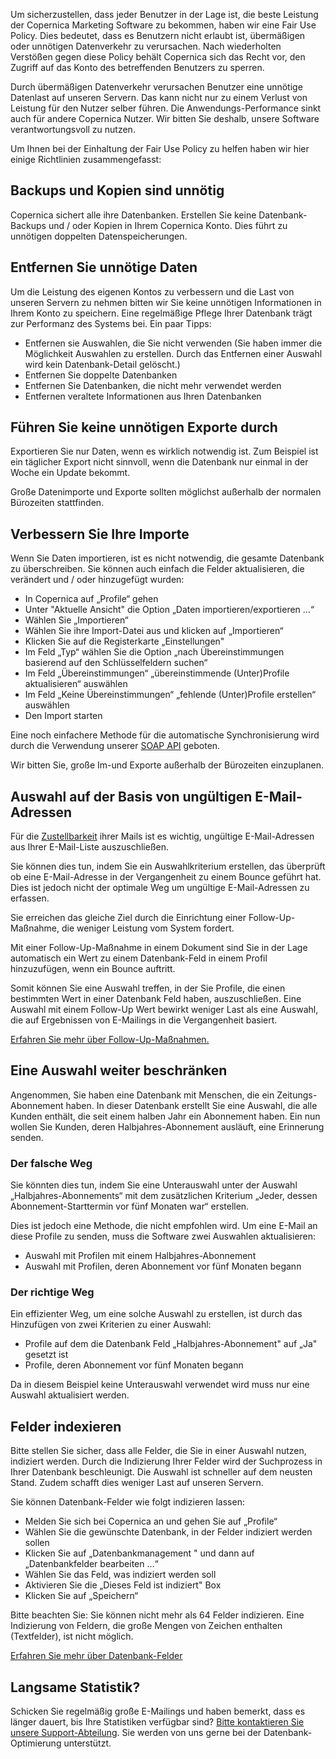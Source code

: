 Um sicherzustellen, dass jeder Benutzer in der Lage ist, die beste
Leistung der Copernica Marketing Software zu bekommen, haben wir eine
Fair Use Policy. Dies bedeutet, dass es Benutzern nicht erlaubt ist,
übermäßigen oder unnötigen Datenverkehr zu verursachen. Nach
wiederholten Verstößen gegen diese Policy behält Copernica sich das
Recht vor, den Zugriff auf das Konto des betreffenden Benutzers zu
sperren.

Durch übermäßigen Datenverkehr verursachen Benutzer eine unnötige
Datenlast auf unseren Servern. Das kann nicht nur zu einem Verlust von
Leistung für den Nutzer selber führen. Die Anwendungs-Performance sinkt
auch für andere Copernica Nutzer. Wir bitten Sie deshalb, unsere
Software verantwortungsvoll zu nutzen.

Um Ihnen bei der Einhaltung der Fair Use Policy zu helfen haben wir hier
einige Richtlinien zusammengefasst:

Backups und Kopien sind unnötig
-------------------------------

Copernica sichert alle ihre Datenbanken. Erstellen Sie keine
Datenbank-Backups und / oder Kopien in Ihrem Copernica Konto. Dies führt
zu unnötigen doppelten Datenspeicherungen.

Entfernen Sie unnötige Daten
----------------------------

Um die Leistung des eigenen Kontos zu verbessern und die Last von
unseren Servern zu nehmen bitten wir Sie keine unnötigen Informationen
in Ihrem Konto zu speichern. Eine regelmäßige Pflege Ihrer Datenbank
trägt zur Performanz des Systems bei. Ein paar Tipps:

-   Entfernen sie Auswahlen, die Sie nicht verwenden (Sie haben immer
    die Möglichkeit Auswahlen zu erstellen. Durch das Entfernen einer
    Auswahl wird kein Datenbank-Detail gelöscht.)
-   Entfernen Sie doppelte Datenbanken
-   Entfernen Sie Datenbanken, die nicht mehr verwendet werden
-   Entfernen veraltete Informationen aus Ihren Datenbanken

Führen Sie keine unnötigen Exporte durch
----------------------------------------

Exportieren Sie nur Daten, wenn es wirklich notwendig ist. Zum Beispiel
ist ein täglicher Export nicht sinnvoll, wenn die Datenbank nur einmal
in der Woche ein Update bekommt.

Große Datenimporte und Exporte sollten möglichst außerhalb der normalen
Bürozeiten stattfinden.

Verbessern Sie Ihre Importe
---------------------------

Wenn Sie Daten importieren, ist es nicht notwendig, die gesamte
Datenbank zu überschreiben. Sie können auch einfach die Felder
aktualisieren, die verändert und / oder hinzugefügt wurden:

-   In Copernica auf „Profile“ gehen
-   Unter "Aktuelle Ansicht" die Option „Daten importieren/exportieren
    …“
-   Wählen Sie „Importieren“
-   Wählen Sie ihre Import-Datei aus und klicken auf „Importieren“
-   Klicken Sie auf die Registerkarte „Einstellungen"
-   Im Feld „Typ“ wählen Sie die Option „nach Übereinstimmungen
    basierend auf den Schlüsselfeldern suchen“
-   Im Feld „Übereinstimmungen“ „übereinstimmende (Unter)Profile
    aktualisieren“ auswählen
-   Im Feld „Keine Übereinstimmungen“ „fehlende (Unter)Profile
    erstellen“ auswählen
-   Den Import starten

Eine noch einfachere Methode für die automatische Synchronisierung wird
durch die Verwendung unserer [SOAP
API](http://www.copernica.com/de/support/soap-api-dokumentation)
geboten.

Wir bitten Sie, große Im-und Exporte außerhalb der Bürozeiten
einzuplanen.

Auswahl auf der Basis von ungültigen E-Mail-Adressen
----------------------------------------------------

Für die
[Zustellbarkeit](http://www.copernica.com/de/uber-uns/news/e-mailings-bessere-zustellbarkeit-mit-copernica)
ihrer Mails ist es wichtig, ungültige E-Mail-Adressen aus Ihrer
E-Mail-Liste auszuschließen.

Sie können dies tun, indem Sie ein Auswahlkriterium erstellen, das
überprüft ob eine E-Mail-Adresse in der Vergangenheit zu einem Bounce
geführt hat. Dies ist jedoch nicht der optimale Weg um ungültige
E-Mail-Adressen zu erfassen.

Sie erreichen das gleiche Ziel durch die Einrichtung einer
Follow-Up-Maßnahme, die weniger Leistung vom System fordert.

Mit einer Follow-Up-Maßnahme in einem Dokument sind Sie in der Lage
automatisch ein Wert zu einem Datenbank-Feld in einem Profil
hinzuzufügen, wenn ein Bounce auftritt.

Somit können Sie eine Auswahl treffen, in der Sie Profile, die einen
bestimmten Wert in einer Datenbank Feld haben, auszuschließen. Eine
Auswahl mit einem Follow-Up Wert bewirkt weniger Last als eine Auswahl,
die auf Ergebnissen von E-Mailings in die Vergangenheit basiert.

[Erfahren Sie mehr über
Follow-Up-Maßnahmen.](http://www.copernica.com/de/about-us/news/follow-up-actions-the-key-to-success)

Eine Auswahl weiter beschränken
-------------------------------

Angenommen, Sie haben eine Datenbank mit Menschen, die ein
Zeitungs-Abonnement haben. In dieser Datenbank erstellt Sie eine
Auswahl, die alle Kunden enthält, die seit einem halben Jahr ein
Abonnement haben. Ein nun wollen Sie Kunden, deren Halbjahres-Abonnement
ausläuft, eine Erinnerung senden.

### Der falsche Weg

Sie könnten dies tun, indem Sie eine Unterauswahl unter der Auswahl
„Halbjahres-Abonnements“ mit dem zusätzlichen Kriterium „Jeder, dessen
Abonnement-Starttermin vor fünf Monaten war“ erstellen.

Dies ist jedoch eine Methode, die nicht empfohlen wird. Um eine E-Mail
an diese Profile zu senden, muss die Software zwei Auswahlen
aktualisieren:

-   Auswahl mit Profilen mit einem Halbjahres-Abonnement
-   Auswahl mit Profilen, deren Abonnement vor fünf Monaten begann

### Der richtige Weg

Ein effizienter Weg, um eine solche Auswahl zu erstellen, ist durch das
Hinzufügen von zwei Kriterien zu einer Auswahl:

-   Profile auf dem die Datenbank Feld „Halbjahres-Abonnement" auf „Ja"
    gesetzt ist
-   Profile, deren Abonnement vor fünf Monaten begann

Da in diesem Beispiel keine Unterauswahl verwendet wird muss nur eine
Auswahl aktualisiert werden.

Felder indexieren
-----------------

Bitte stellen Sie sicher, dass alle Felder, die Sie in einer Auswahl
nutzen, indiziert werden. Durch die Indizierung Ihrer Felder wird der
Suchprozess in Ihrer Datenbank beschleunigt. Die Auswahl ist schneller
auf dem neusten Stand. Zudem schafft dies weniger Last auf unseren
Servern.

Sie können Datenbank-Felder wie folgt indizieren lassen:

-   Melden Sie sich bei Copernica an und gehen Sie auf „Profile“
-   Wählen Sie die gewünschte Datenbank, in der Felder indiziert werden
    sollen
-   Klicken Sie auf „Datenbankmanagement " und dann auf „Datenbankfelder
    bearbeiten …“
-   Wählen Sie das Feld, was indiziert werden soll
-   Aktivieren Sie die „Dieses Feld ist indiziert" Box
-   Klicken Sie auf „Speichern“

Bitte beachten Sie: Sie können nicht mehr als 64 Felder indizieren. Eine
Indizierung von Feldern, die große Mengen von Zeichen enthalten
(Textfelder), ist nicht möglich.

[Erfahren Sie mehr über
Datenbank-Felder](http://www.copernica.com/de/funktionen/profile/erstellen-sie-ihre-eigene-datenbank)

Langsame Statistik?
-------------------

Schicken Sie regelmäßig große E-Mailings und haben bemerkt, dass es
länger dauert, bis Ihre Statistiken verfügbar sind? [Bitte kontaktieren
Sie unsere
Support-Abteilung](http://www.copernica.com/de/support/telefon-helpdesk).
Sie werden von uns gerne bei der Datenbank-Optimierung unterstützt.
